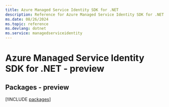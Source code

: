 ```yaml
---
title: Azure Managed Service Identity SDK for .NET
description: Reference for Azure Managed Service Identity SDK for .NET
ms.date: 08/26/2024
ms.topic: reference
ms.devlang: dotnet
ms.service: managedserviceidentity
---
```

# Azure Managed Service Identity SDK for .NET - preview
## Packages - preview
[!INCLUDE [packages](managed-service-identity-index.md)]